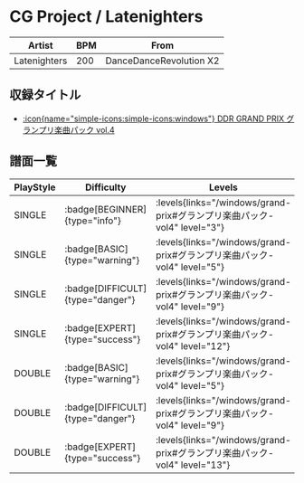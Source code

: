 # CG Project / Latenighters

|Artist|BPM|From|
|------|---|----|
|Latenighters|200|DanceDanceRevolution X2|

## 収録タイトル

- [:icon{name="simple-icons:simple-icons:windows"} DDR GRAND PRIX グランプリ楽曲パック vol.4](/windows/grand-prix#グランプリ楽曲パック-vol4)

## 譜面一覧

|PlayStyle|Difficulty|Levels|Notes|Movie|
|---------|----------|------|-----|-----|
|SINGLE| :badge[BEGINNER]{type="info"}| :levels{links="/windows/grand-prix#グランプリ楽曲パック-vol4" level="3"}|98/0||
|SINGLE| :badge[BASIC]{type="warning"}| :levels{links="/windows/grand-prix#グランプリ楽曲パック-vol4" level="5"}|175/8||
|SINGLE| :badge[DIFFICULT]{type="danger"}| :levels{links="/windows/grand-prix#グランプリ楽曲パック-vol4" level="9"}|246/22||
|SINGLE| :badge[EXPERT]{type="success"}| :levels{links="/windows/grand-prix#グランプリ楽曲パック-vol4" level="12"}|359/17||
|DOUBLE| :badge[BASIC]{type="warning"}| :levels{links="/windows/grand-prix#グランプリ楽曲パック-vol4" level="5"}|170/6||
|DOUBLE| :badge[DIFFICULT]{type="danger"}| :levels{links="/windows/grand-prix#グランプリ楽曲パック-vol4" level="9"}|240/14||
|DOUBLE| :badge[EXPERT]{type="success"}| :levels{links="/windows/grand-prix#グランプリ楽曲パック-vol4" level="13"}|323/12||
